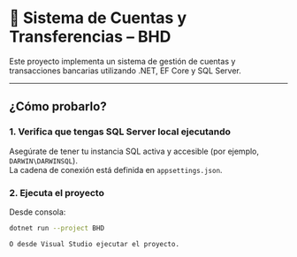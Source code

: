 ﻿# 🏦 Sistema de Cuentas y Transferencias – BHD

Este proyecto implementa un sistema de gestión de cuentas y transacciones bancarias utilizando .NET, EF Core y SQL Server.

---

## ¿Cómo probarlo?

### 1. Verifica que tengas SQL Server local ejecutando

Asegúrate de tener tu instancia SQL activa y accesible (por ejemplo, `DARWIN\DARWINSQL`).  
La cadena de conexión está definida en `appsettings.json`.

### 2. Ejecuta el proyecto

Desde consola:

```bash
dotnet run --project BHD

O desde Visual Studio ejecutar el proyecto.
